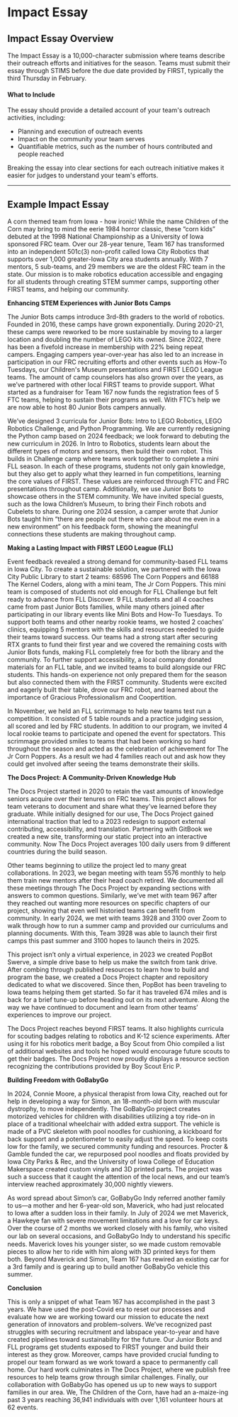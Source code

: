 # Impact Essay

## **Impact Essay Overview**

The Impact Essay is a 10,000-character submission where teams describe their outreach efforts and initiatives for the season. Teams must submit their essay through STIMS before the due date provided by FIRST, typically the third Thursday in February.

#### **What to Include**

The essay should provide a detailed account of your team's outreach activities, including:

* Planning and execution of outreach events
* Impact on the community your team serves
* Quantifiable metrics, such as the number of hours contributed and people reached

Breaking the essay into clear sections for each outreach initiative makes it easier for judges to understand your team's efforts.

***

## **Example Impact Essay**

A corn themed team from Iowa - how ironic! While the name Children of the Corn may bring to mind the eerie 1984 horror classic, these “corn kids” debuted at the 1998 National Championship as a University of Iowa sponsored FRC team. Over our 28-year tenure, Team 167 has transformed into an independent 501c(3) non-profit called Iowa City Robotics that supports over 1,000 greater-Iowa City area students annually. With 7 mentors, 5 sub-teams, and 29 members we are the oldest FRC team in the state. Our mission is to make robotics education accessible and engaging for all students through creating STEM summer camps, supporting other FIRST teams, and helping our community.

**Enhancing STEM Experiences with Junior Bots Camps**

The Junior Bots camps introduce 3rd-8th graders to the world of robotics. Founded in 2016, these camps have grown exponentially. During 2020-21, these camps were reworked to be more sustainable by moving to a larger location and doubling the number of LEGO kits owned. Since 2022, there has been a fivefold increase in membership with 22% being repeat campers. Engaging campers year-over-year has also led to an increase in participation in our FRC recruiting efforts and other events such as How-To Tuesdays, our Children's Museum presentations and FIRST LEGO League teams. The amount of camp counselors has also grown over the years, as we’ve partnered with other local FIRST teams to provide support. What started as a fundraiser for Team 167 now funds the registration fees of 5 FTC teams, helping to sustain their programs as well. With FTC’s help we are now able to host 80 Junior Bots campers annually.

We’ve designed 3 curricula for Junior Bots: Intro to LEGO Robotics, LEGO Robotics Challenge, and Python Programming. We are currently redesigning the Python camp based on 2024 feedback; we look forward to debuting the new curriculum in 2026. In Intro to Robotics, students learn about the different types of motors and sensors, then build their own robot. This builds in Challenge camp where teams work together to complete a mini FLL season. In each of these programs, students not only gain knowledge, but they also get to apply what they learned in fun competitions, learning the core values of FIRST. These values are reinforced through FTC and FRC presentations throughout camp. Additionally, we use Junior Bots to showcase others in the STEM community. We have invited special guests, such as the Iowa Children’s Museum, to bring their Finch robots and Cubelets to share. During one 2024 session, a camper wrote that Junior Bots taught him “there are people out there who care about me even in a new environment” on his feedback form, showing the meaningful connections these students are making throughout camp.

**Making a Lasting Impact with FIRST LEGO League (FLL)**

Event feedback revealed a strong demand for community-based FLL teams in Iowa City. To create a sustainable solution, we partnered with the Iowa City Public Library to start 2 teams: 68596 The Corn Poppers and 66188 The Kernel Coders, along with a mini team, The Jr Corn Poppers. This mini team is composed of students not old enough for FLL Challenge but felt ready to advance from FLL Discover. 9 FLL students and all 4 coaches came from past Junior Bots families, while many others joined after participating in our library events like Mini Bots and How-To Tuesdays. To support both teams and other nearby rookie teams, we hosted 2 coaches’ clinics, equipping 5 mentors with the skills and resources needed to guide their teams toward success. Our teams had a strong start after securing RTX grants to fund their first year and we covered the remaining costs with Junior Bots funds, making FLL completely free for both the library and the community. To further support accessibility, a local company donated materials for an FLL table, and we invited teams to build alongside our FRC students. This hands-on experience not only prepared them for the season but also connected them with the FIRST community. Students were excited and eagerly built their table, drove our FRC robot, and learned about the importance of Gracious Professionalism and Coopertition.&#x20;

In November, we held an FLL scrimmage to help new teams test run a competition. It consisted of 5 table rounds and a practice judging session, all scored and led by FRC students. In addition to our program, we invited 4 local rookie teams to participate and opened the event for spectators. This scrimmage provided smiles to teams that had been working so hard throughout the season and acted as the celebration of achievement for The Jr Corn Poppers. As a result we had 4 families reach out and ask how they could get involved after seeing the teams demonstrate their skills.

**The Docs Project: A Community-Driven Knowledge Hub**

The Docs Project started in 2020 to retain the vast amounts of knowledge seniors acquire over their tenures on FRC teams. This project allows for team veterans to document and share what they’ve learned before they graduate. While initially designed for our use, The Docs Project gained international traction that led to a 2023 redesign to support external contributing, accessibility, and translation. Partnering with GitBook we created a new site, transforming our static project into an interactive community. Now The Docs Project averages 100 daily users from 9 different countries during the build season.&#x20;

Other teams beginning to utilize the project led to many great collaborations. In 2023, we began meeting with team 5576 monthly to help them train new mentors after their head coach retired. We documented all these meetings through The Docs Project by expanding sections with answers to common questions. Similarly, we’ve met with team 967 after they reached out wanting more resources on specific chapters of our project, showing that even well historied teams can benefit from community. In early 2024, we met with teams 3928 and 3100 over Zoom to walk through how to run a summer camp and provided our curriculums and planning documents. With this, Team 3928 was able to launch their first camps this past summer and 3100 hopes to launch theirs in 2025.&#x20;

This project isn’t only a virtual experience, in 2023 we created PopBot Swerve, a simple drive base to help us make the switch from tank drive. After combing through published resources to learn how to build and program the base, we created a Docs Project chapter and repository dedicated to what we discovered. Since then, PopBot has been traveling to Iowa teams helping them get started. So far it has traveled 674 miles and is back for a brief tune-up before heading out on its next adventure. Along the way we have continued to document and learn from other teams’ experiences to improve our project.&#x20;

The Docs Project reaches beyond FIRST teams. It also highlights curricula for scouting badges relating to robotics and K-12 science experiments. After using it for his robotics merit badge, a Boy Scout from Ohio compiled a list of additional websites and tools he hoped would encourage future scouts to get their badges. The Docs Project now proudly displays a resource section recognizing the contributions provided by Boy Scout Eric P.

**Building Freedom with GoBabyGo**

In 2024, Connie Moore, a physical therapist from Iowa City, reached out for help in developing a way for Simon, an 18-month-old born with muscular dystrophy, to move independently. The GoBabyGo project creates motorized vehicles for children with disabilities utilizing a toy ride-on in place of a traditional wheelchair with added extra support. The vehicle is made of a PVC skeleton with pool noodles for cushioning, a kickboard for back support and a potentiometer to easily adjust the speed. To keep costs low for the family, we secured community funding and resources. Procter & Gamble funded the car, we repurposed pool noodles and floats provided by Iowa City Parks & Rec, and the University of Iowa College of Education Makerspace created custom vinyls and 3D printed parts. The project was such a success that it caught the attention of the local news, and our team’s interview reached approximately 30,000 nightly viewers.&#x20;

As word spread about Simon’s car, GoBabyGo Indy referred another family to us—a mother and her 6-year-old son, Maverick, who had just relocated to Iowa after a sudden loss in their family. In July of 2024 we met Maverick, a Hawkeye fan with severe movement limitations and a love for car keys. Over the course of 2 months we worked closely with his family, who visited our lab on several occasions, and GoBabyGo Indy to understand his speciﬁc needs. Maverick loves his younger sister, so we made custom removable pieces to allow her to ride with him along with 3D printed keys for them both. Beyond Maverick and Simon, Team 167 has rewired an existing car for a 3rd family and is gearing up to build another GoBabyGo vehicle this summer.

**Conclusion**

This is only a snippet of what Team 167 has accomplished in the past 3 years. We have used the post-Covid era to reset our processes and evaluate how we are working toward our mission to educate the next generation of innovators and problem-solvers. We’ve recognized past struggles with securing recruitment and labspace year-to-year and have created pipelines toward sustainability for the future. Our Junior Bots and FLL programs get students exposed to FIRST younger and build their interest as they grow. Moreover, camps have provided crucial funding to propel our team forward as we work toward a space to permanently call home. Our hard work culminates in The Docs Project, where we publish free resources to help teams grow through similar challenges. Finally, our collaboration with GoBabyGo has opened us up to new ways to support families in our area. We, The Children of the Corn, have had an a-maize-ing past 3 years reaching 36,941 individuals with over 1,161 volunteer hours at 62 events.

